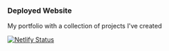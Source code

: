 ### Deployed Website
My portfolio with a collection of projects I've created

[![Netlify Status](https://api.netlify.com/api/v1/badges/2de67acd-3bd5-48de-9075-3ab3142211f1/deploy-status)](https://neo-hsueh-yen.netlify.app)
